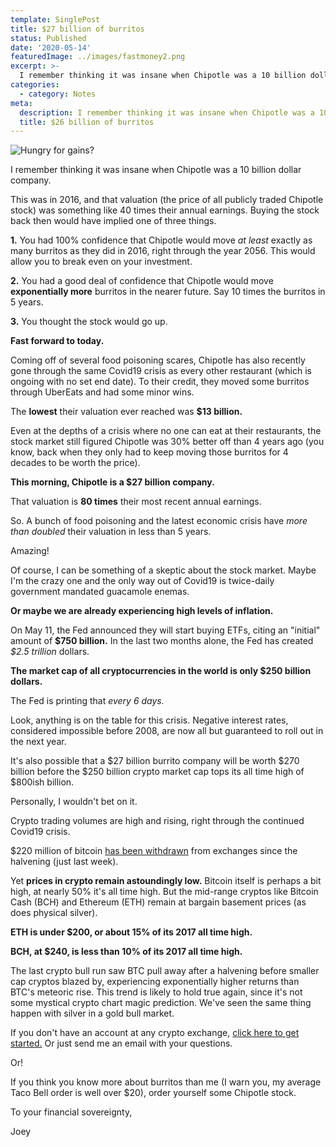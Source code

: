 ```yaml
---
template: SinglePost
title: $27 billion of burritos
status: Published
date: '2020-05-14'
featuredImage: ../images/fastmoney2.png
excerpt: >-
  I remember thinking it was insane when Chipotle was a 10 billion dollar company.
categories:
  - category: Notes
meta:
  description: I remember thinking it was insane when Chipotle was a 10 billion dollar company.
  title: $26 billion of burritos
---
```


![Hungry for gains?](../images/fastmoney2.png)

I remember thinking it was insane when Chipotle was a 10 billion dollar company.

This was in 2016, and that valuation (the price of all publicly traded Chipotle stock) was something like 40 times their annual earnings. Buying the stock back then would have implied one of three things.

**1\.** You had 100% confidence that Chipotle would move _at least_ exactly as many burritos as they did in 2016, right through the year 2056. This would allow you to break even on your investment.

**2\.** You had a good deal of confidence that Chipotle would move **exponentially more** burritos in the nearer future. Say 10 times the burritos in 5 years.

**3\.** You thought the stock would go up.

**Fast forward to today.**

Coming off of several food poisoning scares, Chipotle has also recently gone through the same Covid19 crisis as every other restaurant (which is ongoing with no set end date). To their credit, they moved some burritos through UberEats and had some minor wins.

The **lowest** their valuation ever reached was **\$13 billion.**

Even at the depths of a crisis where no one can eat at their restaurants, the stock market still figured Chipotle was 30% better off than 4 years ago (you know, back when they only had to keep moving those burritos for 4 decades to be worth the price).

**This morning, Chipotle is a \$27 billion company.**

That valuation is **80 times** their most recent annual earnings.

So. A bunch of food poisoning and the latest economic crisis have _more than doubled_ their valuation in less than 5 years.

Amazing!

Of course, I can be something of a skeptic about the stock market. Maybe I'm the crazy one and the only way out of Covid19 is twice-daily government mandated guacamole enemas.

**Or maybe we are already experiencing high levels of inflation.**

On May 11, the Fed announced they will start buying ETFs, citing an "initial" amount of **\$750 billion.** In the last two months alone, the Fed has created _\$2.5 trillion_ dollars.

**The market cap of all cryptocurrencies in the world is only \$250 billion dollars.**

The Fed is printing that _every 6 days._

Look, anything is on the table for this crisis. Negative interest rates, considered impossible before 2008, are now all but guaranteed to roll out in the next year.

It's also possible that a $27 billion burrito company will be worth $270 billion before the $250 billion crypto market cap tops its all time high of $800ish billion.

Personally, I wouldn't bet on it.

Crypto trading volumes are high and rising, right through the continued Covid19 crisis.

\$220 million of bitcoin [has been withdrawn](https://news.bitcoin.com/more-than-220m-in-bitcoin-withdrawn-from-crypto-exchanges-since-the-halving/) from exchanges since the halvening (just last week).

Yet **prices in crypto remain astoundingly low.** Bitcoin itself is perhaps a bit high, at nearly 50% it's all time high. But the mid-range cryptos like Bitcoin Cash (BCH) and Ethereum (ETH) remain at bargain basement prices (as does physical silver).

**ETH is under \$200, or about 15% of its 2017 all time high.**

**BCH, at \$240, is less than 10% of its 2017 all time high.**

The last crypto bull run saw BTC pull away after a halvening before smaller cap cryptos blazed by, experiencing exponentially higher returns than BTC's meteoric rise. This trend is likely to hold true again, since it's not some mystical crypto chart magic prediction. We've seen the same thing happen with silver in a gold bull market.

If you don't have an account at any crypto exchange, [click here to get started.](https://www.coinbase.com/join/jking_iZ2ADA) Or just send me an email with your questions.

Or!

If you think you know more about burritos than me (I warn you, my average Taco Bell order is well over \$20), order yourself some Chipotle stock.

To your financial sovereignty,

Joey
